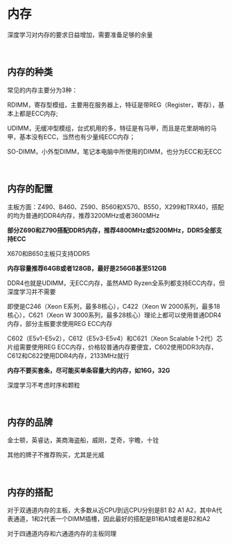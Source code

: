 # 内存

深度学习对内存的要求日益增加，需要准备足够的余量

&nbsp;

## 内存的种类

常见的内存主要分为3种：

RDIMM，寄存型模组，主要用在服务器上，特征是带REG（Register，寄存），基本上都是ECC内存;

UDIMM，无缓冲型模组，台式机用的多，特征是有马甲，而且是花里胡哨的马甲，基本没有ECC，当然也有少量纯ECC内存；

SO-DIMM，小外型DIMM，笔记本电脑中所使用的DIMM，也分为ECC和无ECC

&nbsp;

## 内存的配置

主板方面：Z490、B460、Z590、B560和X570、B550，X299和TRX40，搭配的均为普通的DDR4内存，推荐3200MHz或者3600MHz

**部分Z690和Z790搭配DDR5内存，推荐4800MHz或5200MHz，DDR5全部支持ECC**

X670和B650主板只支持DDR5

**内存容量推荐64GB或者128GB，最好是256GB甚至512GB**

DDR4也就是UDIMM，无ECC内存，虽然AMD Ryzen全系列都支持ECC内存，但深度学习并不需要

即使是C246（Xeon E系列，最多8核心），C422（Xeon W 2000系列，最多18核心），C621（Xeon W 3000系列，最多28核心）理论上都可以使用普通DDR4内存，部分主板要求使用REG ECC内存

C602（E5v1-E5v2），C612（E5v3-E5v4）和C621（Xeon Scalable 1-2代）芯片组需要使用REG ECC内存，价格较普通内存要便宜，C602使用DDR3内存，C612和C622使用DDR4内存，2133MHz就行

**内存不要买套条，尽可能买单条容量大的内存，如16G，32G**

深度学习不考虑时序和颗粒

&nbsp;

## 内存的品牌

金士顿，英睿达，美商海盗船，威刚，芝奇，宇瞻，十铨

其他的牌子不推荐购买，尤其是光威

&nbsp;

## 内存的搭配

对于双通道内存的主板，大多数从近CPU到远CPU分别是B1 B2 A1 A2，其中A代表通道，1和2代表一个DIMM插槽，因此最好的搭配是B1和A1或者是B2和A2

对于四通道内存和六通道内存的主板同理
